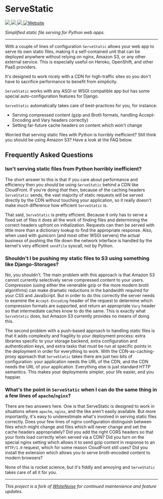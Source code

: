 <!--desc-start-->

# ServeStatic

<p>
    <a href="https://github.com/Archmonger/ServeStatic/actions?query=workflow%3ATest">
        <img src="https://github.com/Archmonger/ServeStatic/actions/workflows/test-src.yml/badge.svg">
    </a>
    <a href="https://pypi.python.org/pypi/servestatic">
        <img src="https://img.shields.io/pypi/v/servestatic.svg?label=PyPI">
    </a>
    <a href="https://github.com/Archmonger/ServeStatic/blob/main/LICENSE.md">
        <img src="https://img.shields.io/badge/License-MIT-purple.svg">
    </a>
    <a href="https://archmonger.github.io/ServeStatic/">
        <img alt="Website" src="https://img.shields.io/website?url=https%3A%2F%2Farchmonger.github.io%2FServeStatic%2F&up_message=online&logo=readthedocs&logoColor=white">
    </a>
</p>

_Simplified static file serving for Python web apps._

---

With a couple of lines of configuration `ServeStatic` allows your web app to serve its own static files, making it a self-contained unit that can be deployed anywhere without relying on nginx, Amazon S3, or any other external service. This is especially useful on Heroku, OpenShift, and other PaaS providers.

It's designed to work nicely with a CDN for high-traffic sites so you don't have to sacrifice performance to benefit from simplicity.

`ServeStatic` works with any ASGI or WSGI compatible app but has some special auto-configuration features for Django.

`ServeStatic` automatically takes care of best-practices for you, for instance:

- Serving compressed content (gzip and Brotli formats, handling Accept-Encoding and Vary headers correctly)
- Setting far-future cache headers on content which won't change

Worried that serving static files with Python is horribly inefficient? Still think you should be using Amazon S3? Have a look at the FAQ below.

## Frequently Asked Questions

### Isn't serving static files from Python horribly inefficient?

The short answer to this is that if you care about performance and efficiency then you should be using `ServeStatic` behind a CDN like CloudFront. If you're doing _that_ then, because of the caching headers `ServeStatic` sends, the vast majority of static requests will be served directly by the CDN without touching your application, so it really doesn't make much difference how efficient `ServeStatic` is.

That said, `ServeStatic` is pretty efficient. Because it only has to serve a fixed set of files it does all the work of finding files and determining the correct headers upfront on initialization. Requests can then be served with little more than a dictionary lookup to find the appropriate response. Also, when used with gunicorn (and most other WSGI servers) the actual business of pushing the file down the network interface is handled by the kernel's very efficient `sendfile` syscall, not by Python.

### Shouldn't I be pushing my static files to S3 using something like Django-Storages?

No, you shouldn't. The main problem with this approach is that Amazon S3 cannot currently selectively serve compressed content to your users. Compression (using either the venerable gzip or the more modern brotli algorithms) can make dramatic reductions in the bandwidth required for your CSS and JavaScript. But in order to do this correctly the server needs to examine the `Accept-Encoding` header of the request to determine which compression formats are supported, and return an appropriate `Vary` header so that intermediate caches know to do the same. This is exactly what `ServeStatic` does, but Amazon S3 currently provides no means of doing this.

The second problem with a push-based approach to handling static files is that it adds complexity and fragility to your deployment process: extra libraries specific to your storage backend, extra configuration and authentication keys, and extra tasks that must be run at specific points in the deployment in order for everything to work. With the CDN-as-caching-proxy approach that `ServeStatic` takes there are just two bits of configuration: your application needs the URL of the CDN, and the CDN needs the URL of your application. Everything else is just standard HTTP semantics. This makes your deployments simpler, your life easier, and you happier.

### What's the point in `ServeStatic` when I can do the same thing in a few lines of `apache`/`nginx`?

There are two answers here. One is that ServeStatic is designed to work in situations where `apache`, `nginx`, and the like aren't easily available. But more importantly, it's easy to underestimate what's involved in serving static files correctly. Does your few lines of nginx configuration distinguish between files which might change and files which will never change and set the cache headers appropriately? Did you add the right CORS headers so that your fonts load correctly when served via a CDN? Did you turn on the special nginx setting which allows it to send gzip content in response to an `HTTP/1.0` request, which for some reason CloudFront still uses? Did you install the extension which allows you to serve brotli-encoded content to modern browsers?

None of this is rocket science, but it's fiddly and annoying and `ServeStatic` takes care of all it for you.

<!--desc-end-->

---

_This project is a fork of [WhiteNoise](https://github.com/evansd/whitenoise) for continued maintenience and feature updates._

